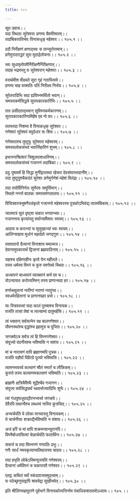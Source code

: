 ```yaml
---
title: १०५

---
```

सूत उवाच।।  
यदा स्थिताः सुरेश्वराः प्रणम्य चैवमीश्वरम्।।  
तदांबिकापतिर्भवः पिनाकधृङ् महेश्वरः।। १०५.१ ।।  
  
ददौ निरीक्षणं क्षणाद्भवः स तान्सुरोत्तमान्।।  
प्रणेमुरादराद्धरं सुरा मुदार्द्रलोचनाः।। १०५.२ ।।  
  
भवः सुधामृतोपमैर्निरीक्षणैर्निरीक्षणात्।।  
तदाह भद्रमस्तु वः सुरेश्वरान् महेश्वरः।। १०५.३ ।।  
  
वरार्थमीश वीक्ष्यते सुरा गृहं गतास्त्विमे।।  
प्रणम्य चाह वाक्पतिः पतिं निरीक्ष्य निर्भयः।। १०५.४ ।।  
  
सुरेतरादिभिः सदा ह्यविघ्नमर्थितो भवान्।।  
समस्तकर्मसिद्धये सुरापकारकारिभिः।। १०५.५ ।।  
  
ततः प्रसीदताद्भवान् सुविघ्नकर्मकारणम्।।  
सुरापकारकारिणामिहैष एव नो वरः।। १०५.६ ।।  
  
ततस्तदा निशम्य वै पिनाकधृक् सुरेश्वरः।।  
गणेश्वरं सुरेश्वरं वपुर्दधार सः शिवः।। १०५.७ ।।  
  
गणेश्वराश्च तुष्टुवुः सुरेश्वरा महेश्वरम्।।  
समस्तलोकसंभवं भवार्त्तिहारिणं शुभम्।। १०५.८ ।।  
  
इभाननाश्रितंवरं त्रिशूलपाशधारिणम्।।  
समस्तलोकसंभवं गजाननं तदांबिका।। १०५.९ ।।  
  
ददुः पुष्पवर्षं हि सिद्धा मुनींद्रास्तथा खेचरा देवसंघास्तदानीम्।।  
तदा तुष्टुवुश्चैकदंतं सुरेशाः प्रणेमुर्गणेशं महेशं वितंद्राः।। १०५.१० ।।  
  
तदा तयोर्विनिर्गतः सुभैरवः समूर्त्तिमान्।।  
स्थितो ननर्त्त बालकः समस्तमंगलालयः।। १०५.११ ।।  
  
विचित्रवस्त्रभूषणैरलंकृतो गजाननो महेश्वरस्य पुत्रकोऽभिवंद्य तातमंबिकाम्।। १०५.१२ ।।  
  
जातमात्रं सुतं दृष्ट्वा चकार भगवान्भवः।।  
गजाननाय कृत्यांस्तु सर्वान्सर्वेश्वरः स्वयम्।। १०५.१३ ।।  
  
आदाय च कराभ्यां च सुसुखाभ्यां भवः स्वयम्।।  
आलिंग्याघ्राय मूर्धानं महादेवो जगद्गुरुः।। १०५.१४ ।।  
  
तवावतारो दैत्यानां विनाशाय ममात्मज।।  
देवानामुपकारार्थं द्विजानां ब्रह्मवादिनाम्।। १०५.१५ ।।  
  
यज्ञश्च दक्षिणाहीनः कृतो येन महीतले।।  
तस्य धर्मस्य विघ्नं च कुरु स्वर्गपथे स्थितः।। १०५.१६ ।।  
  
अध्यापनं चाध्ययनं व्याख्यानं कर्म एव च।।  
योऽन्यायतः करोत्यस्मिन् तस्य प्राणान्सदा हर।। १०५.१७ ।।  
  
वर्णाच्च्युतानां नारीणां नराणां नरपुंगव।।  
स्वधर्मरहितानां च प्राणानपहर प्रभो।। १०५.१८ ।।  
  
याः स्त्रियस्त्वां सदा कालं पुरुषाश्च विनायक।।  
यजंति तासां तेषां च त्वत्साम्यं दातुमर्हसि।। १०५.१९ ।।  
  
त्वं भक्तान् सर्वयत्नेन रक्ष बालगणेश्वर।।  
यौवनस्थांश्च वृद्धांश्च इहामुत्र च पूजितः।। १०५.२० ।।  
  
जगत्त्रयेऽत्र सर्वत्र त्वं हि विघ्नगणेश्वरः।।  
संपूज्यो वंदनीयश्च भविष्यसि न सशंयः।। १०५.२१ ।।  
  
मां च नारायणं वापि ब्रह्माणमपि पुत्रक।।  
यजंति यज्ञैर्वा विप्रैरग्रे पूज्यो भविष्यसि।। १०५.२२ ।।  
  
त्वामनभयर्च्य कल्याणं श्रौतं स्मार्तं च लौकिकम्।।  
कुरुते तस्य कल्याणमकल्याणं भविष्यति।। १०५.२३ ।।  
  
ब्राह्मणैः क्षत्रियैर्वैश्यैः शूद्रैश्चैव गजानन।।  
संपूज्य सर्वसिद्ध्यर्थं भक्ष्यभोज्यादिभिः शुभैः।। १०५.२४ ।।  
  
त्वां गंधपुष्पधूपाद्यौरनभ्यर्च्य जगत्त्रये।।  
देवैरपि तथान्यैश्च लब्धव्यं नास्ति कुत्रचित्।। १०५.२५ ।।  
  
अभ्यर्चयंति ये लोका मानवास्तु विनायकम्।।  
ते चार्चनीयाः शक्राद्यैर्भविष्यंति न संशयः।। १०५.२६ ।।  
  
अजं हरिं च मां वापि शक्रमन्यान्सुरानपि।।  
विघ्नैर्बाधयसित्वां चेन्नार्चयंति फलार्थिनः।। १०५.२७ ।।  
  
ससर्ज च तदा विघ्नगणं गणपतिः प्रभुः।।  
गणैः सार्धं नमस्कृत्वाप्यतिष्ठत्तस्य चाग्रतः।। १०५.२८ ।।  
  
तदा प्रभृति लोकेऽस्मिन्पूजयंति गणेश्वरम्।।  
दैत्यानां धर्मविघ्नं च चकारासौ गणेश्वरः।। १०५.२९ ।।  
  
एतद्वः कथितं सर्वं स्कंदाग्रजसमुद्भवम्।।  
यः पठेच्छृणुयाद्वापि श्रावयेद्वा सुखीभवेत्।। १०५.३० ।।  
  
इति श्रीलिंगमहापुराणे पूर्वभागे विनायकोत्पत्तिर्नाम पंचाधिकशततमोऽध्यायः।। १०५ ।।